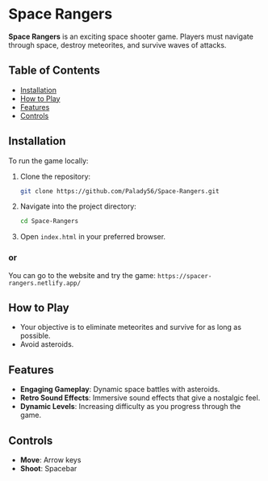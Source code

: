 # Space Rangers

**Space Rangers** is an exciting space shooter game. Players must navigate through space, destroy meteorites, and survive waves of attacks.

## Table of Contents

- [Installation](#installation)
- [How to Play](#how-to-play)
- [Features](#features)
- [Controls](#controls)

## Installation

To run the game locally:

1. Clone the repository:
    ```bash
    git clone https://github.com/Palady56/Space-Rangers.git
    ```
2. Navigate into the project directory:
    ```bash
    cd Space-Rangers
    ```
3. Open `index.html` in your preferred browser.
### or

You can go to the website and try the game: `https://spacer-rangers.netlify.app/`

## How to Play

- Your objective is to eliminate meteorites and survive for as long as possible.
- Avoid asteroids.

## Features

- **Engaging Gameplay**: Dynamic space battles with asteroids.
- **Retro Sound Effects**: Immersive sound effects that give a nostalgic feel.
- **Dynamic Levels**: Increasing difficulty as you progress through the game.

## Controls

- **Move**: Arrow keys
- **Shoot**: Spacebar
